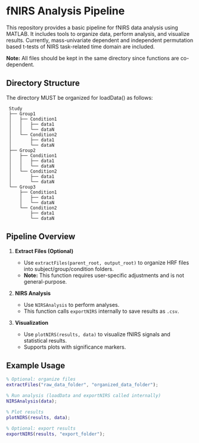 # fNIRS Analysis Pipeline

This repository provides a basic pipeline for fNIRS data analysis using MATLAB. It includes tools to organize data, perform analysis, and visualize results.
Currently, mass-univariate dependent and independent permutation based t-tests of NIRS task-related time domain are included.

**Note:** All files should be kept in the same directory since functions are co-dependent.

## Directory Structure

The directory MUST be organized for loadData() as follows:
```
 Study
 ├── Group1
 │   ├── Condition1
 │   │   ├── data1
 │   │   └── dataN
 │   └── Condition2
 │       ├── data1
 │       └── dataN
 ├── Group2
 │   ├── Condition1
 │   │   ├── data1
 │   │   └── dataN
 │   └── Condition2
 │       ├── data1
 │       └── dataN
 └── Group3
     ├── Condition1
     │   ├── data1
     │   └── dataN
     └── Condition2
         ├── data1
         └── dataN
```
## Pipeline Overview

1. **Extract Files (Optional)**
   - Use `extractFiles(parent_root, output_root)` to organize HRF files into subject/group/condition folders.
   - **Note:** This function requires user-specific adjustments and is not general-purpose.

2. **NIRS Analysis**
   - Use `NIRSAnalysis` to perform analyses.
   - This function calls `exportNIRS` internally to save results as `.csv`.
  
3. **Visualization**
   - Use `plotNIRS(results, data)` to visualize fNIRS signals and statistical results.
   - Supports plots with significance markers.

## Example Usage

```matlab
% Optional: organize files
extractFiles("raw_data_folder", "organized_data_folder");

% Run analysis (loadData and exportNIRS called internally)
NIRSAnalysis(data);

% Plot results
plotNIRS(results, data);

% Optional: export results
exportNIRS(results, "export_folder");
